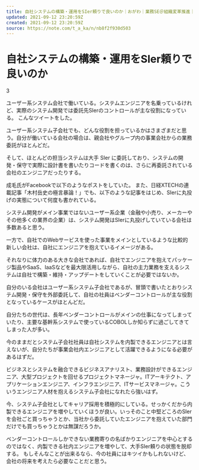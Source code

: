 ```yaml
---
title: 自社システムの構築・運用をSIer頼りで良いのか｜おがわ｜業務SE＠組織変革推進｜note
updated: 2021-09-12 23:20:59Z
created: 2021-09-12 23:20:59Z
source: https://note.com/t_a_ka/n/nb8f2f930d503
---
```


#  自社システムの構築・運用をSIer頼りで良いのか

3

ユーザー系システム会社で働いている。システムエンジニアを名乗っているけれど、実際のシステム開発では委託先SIerのコントロールが主な役割になっている。
こんなツイートをした。

ユーザー系システム子会社でも、どんな役割を担っているかはさまざまだと思う。自分が働いている会社の場合は、親会社やグループ内の事業会社からの業務委託がほとんどだ。

そして、ほとんどの担当システムは大手 SIer に委託しており、システムの開発・保守で実際に設計書を書いたりコードを書くのは、さらに再委託されている会社のエンジニアだったりする。

成毛氏がFacebookで以下のようなポストをしていた。
また、日経XTECHの連載記事「木村岳史の極言暴論！」でも、以下のような記事をはじめ、SIerに丸投げの実態について何度も書かれている。

システム開発がメイン事業ではないユーザー系企業（金融や小売り、メーカーやその他多くの業界の企業）は、システム開発はSIerに丸投げしていている会社は多数あると思う。

一方で、自社でのWebサービスを使った事業をメインとしているような比較的新しい会社は、自社にエンジニアを抱えているイメージがある。

それなりに体力のある大きな会社であれば、自社でエンジニアを抱えてパッケージ製品やSaaS、IaaSなどを最大限活用しながら、自社の主力業務を支えるシステムは自社で構築・維持・アップデートをしていくことが必要ではないか。

自分のいる会社はユーザー系システム子会社であるが、冒頭で書いたとおりシステム開発・保守を外部委託して、自社の社員はベンダーコントロールが主な役割となっているケースがほとんどだ。

自分たちの世代は、長年ベンダーコントロールがメインの仕事になってしまっていたり、主要な基幹系システムで使っているCOBOLしか知らずに過ごしてきてしまった人が多い。

今のままだとシステム子会社社員は自社システムを内製できるエンジニアとは言えないが、自分たちが事業会社内エンジニアとして活躍できるようになる必要があるはずだ。

ビジネスとシステムを融合できるビジネスアナリスト、業務設計ができるエンジニア、大型プロジェクトを回せるプロジェクトマネージャ。ITアーキテクト、アプリケーションエンジニア、インフラエンジニア、ITサービスマネージャ。こういうエンジニア人材を抱えるシステム子会社になれたら強いはず。

今、システム子会社としてキャリア採用を積極的にしている。せっかくだから内製できるエンジニアを増やしていくほうが良い。いっそのこと中堅どころのSIerを会社ごと買っちゃうとか、当社から委託していたエンジニアを抱えていた部門だけでも買っちゃうとかは無謀だろうか。

ベンダーコントロールしかできない業務寄りの名ばかりエンジニアを中心とするのではなく、内製できる社内エンジニアを増やして、大手SIer頼りの状態を脱却する。
もしそんなことが出来るなら、今の社員にはキツイかもしれないけど、会社の将来を考えたら必要なことだと思う。